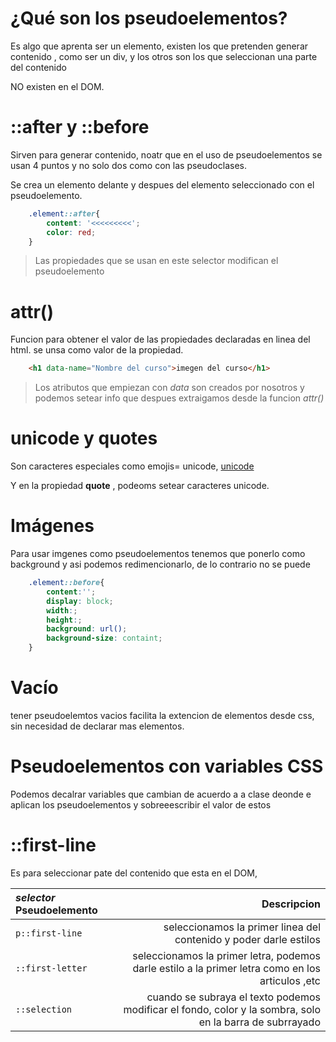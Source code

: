 # ¿Qué son los pseudoelementos?

Es algo que aprenta ser un elemento, existen los que pretenden generar contenido , como ser un div, y los otros son los que seleccionan una parte del contenido 

NO existen en el DOM.

# ::after y ::before

Sirven para generar contenido, noatr que en el uso de pseudoelementos se usan 4 puntos y no solo dos como con las pseudoclases.

Se crea un elemento delante y despues del elemento seleccionado con el pseudoelemento.

```css
    .element::after{
        content: '<<<<<<<<<';
        color: red;
    }
```
> Las propiedades que se usan en este selector modifican el pseudoelemento 

# attr()

Funcion para obtener el valor de las propiedades declaradas en linea del html. se unsa como valor de la propiedad.

```html
    <h1 data-name="Nombre del curso">imegen del curso</h1>
```

> Los atributos que empiezan con *data* son creados por nosotros y podemos setear info que despues extraigamos desde la funcion *attr()*


# unicode y quotes

Son caracteres especiales como emojis= unicode, [unicode](https://unicode-table.com)

Y en la propiedad **quote** , podeoms setear caracteres unicode.

# Imágenes

Para usar imgenes como pseudoelementos tenemos que ponerlo como background y asi podemos redimencionarlo, de lo contrario no se puede

```css
    .element::before{
        content:'';
        display: block;
        width:;
        height:;
        background: url();
        background-size: containt;
    }
```

# Vacío

tener pseudoelemtos vacios facilita la extencion de elementos desde css, sin necesidad de declarar mas elementos.

# Pseudoelementos con variables CSS

Podemos decalrar variables que cambian de acuerdo a a clase deonde e aplican los pseudoelementos y sobreeescribir el valor de estos 

# ::first-line

Es para seleccionar pate del contenido que esta en el DOM, 

*selector* **Pseudoelemento** | Descripcion
:---|---:
`p::first-line`| seleccionamos la primer linea del contenido y poder darle estilos 
`::first-letter`| seleccionamos la primer letra, podemos darle estilo a la primer  letra como en los articulos ,etc
`::selection`| cuando se subraya el texto podemos modificar el fondo, color y la sombra, solo en la barra de subrrayado 
